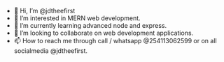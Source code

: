 - 👋 Hi, I’m @jdtheefirst
- 👀 I’m interested in MERN web development.
- 🌱 I’m currently learning advanced node and express.
- 💞️ I’m looking to collaborate on web development applications.
- 📫 How to reach me through call / whatsapp @254113062599 or on all socialmedia @jdtheefirst.

<!---
jdtheefirst/jdtheefirst is a ✨ special ✨ repository because its `README.md` (this file) appears on your GitHub profile.
You can click the Preview link to take a look at your changes.
--->
